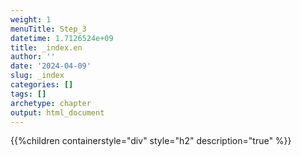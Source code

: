 ```yaml
---
weight: 1
menuTitle: Step_3
datetime: 1.7126524e+09
title: _index.en
author: ''
date: '2024-04-09'
slug: _index
categories: []
tags: []
archetype: chapter
output: html_document
---
```


{{%children containerstyle="div" style="h2" description="true" %}}
